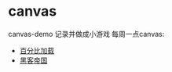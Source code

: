 # canvas
canvas-demo  记录并做成小游戏 
每周一点canvas:
* [百分比加载](https://zxtop.github.io/canvas/每周一点canvas/百分比加载-(完整封装).html)
* [黑客帝国](https://zxtop.github.io/canvas/每周一点canvas/黑客帝国.html)
